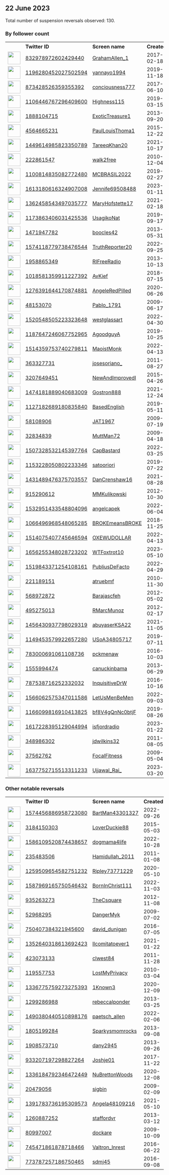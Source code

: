 
## 22 June 2023
Total number of suspension reversals observed: 130.

### By follower count
<table><tr><th></th><th align="left">Twitter ID</th><th align="left">Screen name</th>
<th align="left">Created</th><th align="left">Status</th><th align="left">Suspended</th><th align="left">Followers</th>
<tr><td><a href="https://pbs.twimg.com/profile_images/1600470480473018374/9qF2m59R_normal.jpg"><img src="https://pbs.twimg.com/profile_images/1600470480473018374/9qF2m59R_normal.jpg" width="40px" height="40px" align="center"/></a></td><td><a href="https://twitter.com/intent/user?user_id=832978972602429440">832978972602429440</a></td><td><a href="https://twitter.com/GrahamAllen_1">GrahamAllen_1</a></td><td>2017-02-18</td><td align="center"></td><td>2023-06-21</td><td>352148</td></tr>
<tr><td><a href="https://pbs.twimg.com/profile_images/1673511464097701893/SIT0xXHM_normal.jpg"><img src="https://pbs.twimg.com/profile_images/1673511464097701893/SIT0xXHM_normal.jpg" width="40px" height="40px" align="center"/></a></td><td><a href="https://twitter.com/intent/user?user_id=1196280452027502594">1196280452027502594</a></td><td><a href="https://twitter.com/yannayo1994">yannayo1994</a></td><td>2019-11-18</td><td align="center"></td><td>2022-11-04</td><td>16682</td></tr>
<tr><td><a href="https://pbs.twimg.com/profile_images/1142585419760115712/PNLFMNCI_normal.jpg"><img src="https://pbs.twimg.com/profile_images/1142585419760115712/PNLFMNCI_normal.jpg" width="40px" height="40px" align="center"/></a></td><td><a href="https://twitter.com/intent/user?user_id=873428526359355392">873428526359355392</a></td><td><a href="https://twitter.com/conciousness777">conciousness777</a></td><td>2017-06-10</td><td align="center"></td><td></td><td>15812</td></tr>
<tr><td><a href="https://pbs.twimg.com/profile_images/1672303280058421248/Uj5uPj4a_normal.jpg"><img src="https://pbs.twimg.com/profile_images/1672303280058421248/Uj5uPj4a_normal.jpg" width="40px" height="40px" align="center"/></a></td><td><a href="https://twitter.com/intent/user?user_id=1106446767296409600">1106446767296409600</a></td><td><a href="https://twitter.com/Highness115">Highness115</a></td><td>2019-03-15</td><td align="center"></td><td></td><td>12844</td></tr>
<tr><td><a href="https://pbs.twimg.com/profile_images/378800000484589695/e9625e37995493e95132ede2c074b2f4_normal.jpeg"><img src="https://pbs.twimg.com/profile_images/378800000484589695/e9625e37995493e95132ede2c074b2f4_normal.jpeg" width="40px" height="40px" align="center"/></a></td><td><a href="https://twitter.com/intent/user?user_id=1888104715">1888104715</a></td><td><a href="https://twitter.com/ExoticTreasure1">ExoticTreasure1</a></td><td>2013-09-20</td><td align="center"></td><td>2023-06-14</td><td>11689</td></tr>
<tr><td><a href="https://pbs.twimg.com/profile_images/1622326045004144642/4TRKoZP3_normal.jpg"><img src="https://pbs.twimg.com/profile_images/1622326045004144642/4TRKoZP3_normal.jpg" width="40px" height="40px" align="center"/></a></td><td><a href="https://twitter.com/intent/user?user_id=4564665231">4564665231</a></td><td><a href="https://twitter.com/PaulLouisThoma1">PaulLouisThoma1</a></td><td>2015-12-22</td><td align="center"></td><td>2023-06-20</td><td>10054</td></tr>
<tr><td><a href="https://pbs.twimg.com/profile_images/1585282624418783235/UCTRHKQF_normal.jpg"><img src="https://pbs.twimg.com/profile_images/1585282624418783235/UCTRHKQF_normal.jpg" width="40px" height="40px" align="center"/></a></td><td><a href="https://twitter.com/intent/user?user_id=1449614985823350789">1449614985823350789</a></td><td><a href="https://twitter.com/TareeqKhan20">TareeqKhan20</a></td><td>2021-10-17</td><td align="center"></td><td>2023-03-21</td><td>9160</td></tr>
<tr><td><a href="https://pbs.twimg.com/profile_images/1166428080736370688/ZK2eEJz3_normal.jpg"><img src="https://pbs.twimg.com/profile_images/1166428080736370688/ZK2eEJz3_normal.jpg" width="40px" height="40px" align="center"/></a></td><td><a href="https://twitter.com/intent/user?user_id=222861547">222861547</a></td><td><a href="https://twitter.com/walk2free">walk2free</a></td><td>2010-12-04</td><td align="center"></td><td></td><td>8860</td></tr>
<tr><td><a href="https://pbs.twimg.com/profile_images/1162506070302035968/7so4Hst9_normal.jpg"><img src="https://pbs.twimg.com/profile_images/1162506070302035968/7so4Hst9_normal.jpg" width="40px" height="40px" align="center"/></a></td><td><a href="https://twitter.com/intent/user?user_id=1100814835082772480">1100814835082772480</a></td><td><a href="https://twitter.com/MCBRASIL2022">MCBRASIL2022</a></td><td>2019-02-27</td><td align="center"></td><td>2022-09-27</td><td>3915</td></tr>
<tr><td><a href="https://pbs.twimg.com/profile_images/1674114328289501194/IM8wwxUO_normal.jpg"><img src="https://pbs.twimg.com/profile_images/1674114328289501194/IM8wwxUO_normal.jpg" width="40px" height="40px" align="center"/></a></td><td><a href="https://twitter.com/intent/user?user_id=1613180616324907008">1613180616324907008</a></td><td><a href="https://twitter.com/Jennife69508488">Jennife69508488</a></td><td>2023-01-11</td><td align="center"></td><td>2023-06-19</td><td>2887</td></tr>
<tr><td><a href="https://pbs.twimg.com/profile_images/1557198063697121282/leBe2HtP_normal.jpg"><img src="https://pbs.twimg.com/profile_images/1557198063697121282/leBe2HtP_normal.jpg" width="40px" height="40px" align="center"/></a></td><td><a href="https://twitter.com/intent/user?user_id=1362458543497035777">1362458543497035777</a></td><td><a href="https://twitter.com/MaryHofstette17">MaryHofstette17</a></td><td>2021-02-18</td><td align="center"></td><td>2022-08-14</td><td>2872</td></tr>
<tr><td><a href="https://pbs.twimg.com/profile_images/1478061854941274112/8OLROlME_normal.jpg"><img src="https://pbs.twimg.com/profile_images/1478061854941274112/8OLROlME_normal.jpg" width="40px" height="40px" align="center"/></a></td><td><a href="https://twitter.com/intent/user?user_id=1173863406031425536">1173863406031425536</a></td><td><a href="https://twitter.com/UsagikoNat">UsagikoNat</a></td><td>2019-09-17</td><td align="center"></td><td>2022-03-11</td><td>2633</td></tr>
<tr><td><a href="https://pbs.twimg.com/profile_images/1671863088574758913/1b3b_3e3_normal.jpg"><img src="https://pbs.twimg.com/profile_images/1671863088574758913/1b3b_3e3_normal.jpg" width="40px" height="40px" align="center"/></a></td><td><a href="https://twitter.com/intent/user?user_id=1471947782">1471947782</a></td><td><a href="https://twitter.com/boocles42">boocles42</a></td><td>2013-05-31</td><td align="center"></td><td>2022-02-13</td><td>1969</td></tr>
<tr><td><a href="https://pbs.twimg.com/profile_images/1574122413993783296/kFIBjNu7_normal.jpg"><img src="https://pbs.twimg.com/profile_images/1574122413993783296/kFIBjNu7_normal.jpg" width="40px" height="40px" align="center"/></a></td><td><a href="https://twitter.com/intent/user?user_id=1574118779738476544">1574118779738476544</a></td><td><a href="https://twitter.com/TruthReporter20">TruthReporter20</a></td><td>2022-09-25</td><td align="center"></td><td>2023-06-15</td><td>1910</td></tr>
<tr><td><a href="https://pbs.twimg.com/profile_images/413773069497290755/od2uqJxi_normal.png"><img src="https://pbs.twimg.com/profile_images/413773069497290755/od2uqJxi_normal.png" width="40px" height="40px" align="center"/></a></td><td><a href="https://twitter.com/intent/user?user_id=1958865349">1958865349</a></td><td><a href="https://twitter.com/RIFreeRadio">RIFreeRadio</a></td><td>2013-10-13</td><td align="center"></td><td>2023-06-13</td><td>1857</td></tr>
<tr><td><a href="https://pbs.twimg.com/profile_images/1237297928328351745/q4-z9oYC_normal.jpg"><img src="https://pbs.twimg.com/profile_images/1237297928328351745/q4-z9oYC_normal.jpg" width="40px" height="40px" align="center"/></a></td><td><a href="https://twitter.com/intent/user?user_id=1018581359911227392">1018581359911227392</a></td><td><a href="https://twitter.com/AvKief">AvKief</a></td><td>2018-07-15</td><td align="center"></td><td>2023-06-20</td><td>1827</td></tr>
<tr><td><a href="https://pbs.twimg.com/profile_images/1283372401531580417/5hxYTSDR_normal.jpg"><img src="https://pbs.twimg.com/profile_images/1283372401531580417/5hxYTSDR_normal.jpg" width="40px" height="40px" align="center"/></a></td><td><a href="https://twitter.com/intent/user?user_id=1276391644170874881">1276391644170874881</a></td><td><a href="https://twitter.com/AngeleRedPilled">AngeleRedPilled</a></td><td>2020-06-26</td><td align="center"></td><td></td><td>1489</td></tr>
<tr><td><a href="https://pbs.twimg.com/profile_images/1322999444888035331/oC13Kt6P_normal.jpg"><img src="https://pbs.twimg.com/profile_images/1322999444888035331/oC13Kt6P_normal.jpg" width="40px" height="40px" align="center"/></a></td><td><a href="https://twitter.com/intent/user?user_id=48153070">48153070</a></td><td><a href="https://twitter.com/Pablo_1791">Pablo_1791</a></td><td>2009-06-17</td><td align="center"></td><td></td><td>1476</td></tr>
<tr><td><a href="https://pbs.twimg.com/profile_images/1520548728842633223/AHsBXymD_normal.jpg"><img src="https://pbs.twimg.com/profile_images/1520548728842633223/AHsBXymD_normal.jpg" width="40px" height="40px" align="center"/></a></td><td><a href="https://twitter.com/intent/user?user_id=1520548505223323648">1520548505223323648</a></td><td><a href="https://twitter.com/westglassart">westglassart</a></td><td>2022-04-30</td><td align="center"></td><td>2023-06-17</td><td>911</td></tr>
<tr><td><a href="https://pbs.twimg.com/profile_images/1670047641504186368/pofboHez_normal.jpg"><img src="https://pbs.twimg.com/profile_images/1670047641504186368/pofboHez_normal.jpg" width="40px" height="40px" align="center"/></a></td><td><a href="https://twitter.com/intent/user?user_id=1187647246067752965">1187647246067752965</a></td><td><a href="https://twitter.com/AgoodguyA">AgoodguyA</a></td><td>2019-10-25</td><td align="center"></td><td>2023-06-14</td><td>851</td></tr>
<tr><td><a href="https://pbs.twimg.com/profile_images/1672643106246631425/0lG_k6Do_normal.jpg"><img src="https://pbs.twimg.com/profile_images/1672643106246631425/0lG_k6Do_normal.jpg" width="40px" height="40px" align="center"/></a></td><td><a href="https://twitter.com/intent/user?user_id=1514359753740279811">1514359753740279811</a></td><td><a href="https://twitter.com/MaoistMonk">MaoistMonk</a></td><td>2022-04-13</td><td align="center"></td><td>2023-01-01</td><td>832</td></tr>
<tr><td><a href="https://pbs.twimg.com/profile_images/1503113654136356864/IiumkCzI_normal.jpg"><img src="https://pbs.twimg.com/profile_images/1503113654136356864/IiumkCzI_normal.jpg" width="40px" height="40px" align="center"/></a></td><td><a href="https://twitter.com/intent/user?user_id=363327731">363327731</a></td><td><a href="https://twitter.com/josesoriano_">josesoriano_</a></td><td>2011-08-27</td><td align="center"></td><td>2022-06-01</td><td>736</td></tr>
<tr><td><a href="https://pbs.twimg.com/profile_images/1342943653204025348/4EiH9K3z_normal.jpg"><img src="https://pbs.twimg.com/profile_images/1342943653204025348/4EiH9K3z_normal.jpg" width="40px" height="40px" align="center"/></a></td><td><a href="https://twitter.com/intent/user?user_id=3207649451">3207649451</a></td><td><a href="https://twitter.com/NewAndImprovedI">NewAndImprovedI</a></td><td>2015-04-26</td><td align="center"></td><td></td><td>680</td></tr>
<tr><td><a href="https://pbs.twimg.com/profile_images/1611490600062451712/YFRffhD8_normal.jpg"><img src="https://pbs.twimg.com/profile_images/1611490600062451712/YFRffhD8_normal.jpg" width="40px" height="40px" align="center"/></a></td><td><a href="https://twitter.com/intent/user?user_id=1474181889040683009">1474181889040683009</a></td><td><a href="https://twitter.com/Gostron888">Gostron888</a></td><td>2021-12-24</td><td align="center"></td><td>2023-01-12</td><td>656</td></tr>
<tr><td><a href="https://pbs.twimg.com/profile_images/1575476339263426563/7poInJ--_normal.jpg"><img src="https://pbs.twimg.com/profile_images/1575476339263426563/7poInJ--_normal.jpg" width="40px" height="40px" align="center"/></a></td><td><a href="https://twitter.com/intent/user?user_id=1127182689180835840">1127182689180835840</a></td><td><a href="https://twitter.com/BasedEnglish">BasedEnglish</a></td><td>2019-05-11</td><td align="center"></td><td>2022-11-07</td><td>621</td></tr>
<tr><td><a href="https://pbs.twimg.com/profile_images/1330098010064359424/tcTFhOMo_normal.jpg"><img src="https://pbs.twimg.com/profile_images/1330098010064359424/tcTFhOMo_normal.jpg" width="40px" height="40px" align="center"/></a></td><td><a href="https://twitter.com/intent/user?user_id=58108906">58108906</a></td><td><a href="https://twitter.com/JAT1967">JAT1967</a></td><td>2009-07-19</td><td align="center"></td><td></td><td>589</td></tr>
<tr><td><a href="https://pbs.twimg.com/profile_images/654472974582444033/8Qw2n5I6_normal.png"><img src="https://pbs.twimg.com/profile_images/654472974582444033/8Qw2n5I6_normal.png" width="40px" height="40px" align="center"/></a></td><td><a href="https://twitter.com/intent/user?user_id=32834839">32834839</a></td><td><a href="https://twitter.com/MuttMan72">MuttMan72</a></td><td>2009-04-18</td><td align="center"></td><td>2022-08-03</td><td>540</td></tr>
<tr><td><a href="https://pbs.twimg.com/profile_images/1508514155967520774/AioU9CEC_normal.jpg"><img src="https://pbs.twimg.com/profile_images/1508514155967520774/AioU9CEC_normal.jpg" width="40px" height="40px" align="center"/></a></td><td><a href="https://twitter.com/intent/user?user_id=1507328532145397764">1507328532145397764</a></td><td><a href="https://twitter.com/CapBastard">CapBastard</a></td><td>2022-03-25</td><td align="center"></td><td>2022-07-26</td><td>505</td></tr>
<tr><td><a href="https://pbs.twimg.com/profile_images/1591424372580921345/h9khUGPt_normal.jpg"><img src="https://pbs.twimg.com/profile_images/1591424372580921345/h9khUGPt_normal.jpg" width="40px" height="40px" align="center"/></a></td><td><a href="https://twitter.com/intent/user?user_id=1153228050802233346">1153228050802233346</a></td><td><a href="https://twitter.com/satooriori">satooriori</a></td><td>2019-07-22</td><td align="center"></td><td>2023-01-29</td><td>473</td></tr>
<tr><td><a href="https://pbs.twimg.com/profile_images/1645360852802088960/kTVl33-w_normal.jpg"><img src="https://pbs.twimg.com/profile_images/1645360852802088960/kTVl33-w_normal.jpg" width="40px" height="40px" align="center"/></a></td><td><a href="https://twitter.com/intent/user?user_id=1431489476375703557">1431489476375703557</a></td><td><a href="https://twitter.com/DanCrenshaw16">DanCrenshaw16</a></td><td>2021-08-28</td><td align="center"></td><td>2023-06-14</td><td>463</td></tr>
<tr><td><a href="https://pbs.twimg.com/profile_images/1559027712941080576/hrO66DCP_normal.jpg"><img src="https://pbs.twimg.com/profile_images/1559027712941080576/hrO66DCP_normal.jpg" width="40px" height="40px" align="center"/></a></td><td><a href="https://twitter.com/intent/user?user_id=915290612">915290612</a></td><td><a href="https://twitter.com/MMKulikowski">MMKulikowski</a></td><td>2012-10-30</td><td align="center"></td><td>2022-10-20</td><td>423</td></tr>
<tr><td><a href="https://pbs.twimg.com/profile_images/1609473665737056256/vm50zv25_normal.jpg"><img src="https://pbs.twimg.com/profile_images/1609473665737056256/vm50zv25_normal.jpg" width="40px" height="40px" align="center"/></a></td><td><a href="https://twitter.com/intent/user?user_id=1532951433548804096">1532951433548804096</a></td><td><a href="https://twitter.com/angelcapek">angelcapek</a></td><td>2022-06-04</td><td align="center"></td><td>2023-02-11</td><td>387</td></tr>
<tr><td><a href="https://pbs.twimg.com/profile_images/1597914799630950401/XbJOoP1i_normal.jpg"><img src="https://pbs.twimg.com/profile_images/1597914799630950401/XbJOoP1i_normal.jpg" width="40px" height="40px" align="center"/></a></td><td><a href="https://twitter.com/intent/user?user_id=1066496968548065285">1066496968548065285</a></td><td><a href="https://twitter.com/BROKEmeansBROKE">BROKEmeansBROKE</a></td><td>2018-11-25</td><td align="center"></td><td>2022-12-22</td><td>372</td></tr>
<tr><td><a href="https://pbs.twimg.com/profile_images/1671714671165063174/-JqNkDM8_normal.jpg"><img src="https://pbs.twimg.com/profile_images/1671714671165063174/-JqNkDM8_normal.jpg" width="40px" height="40px" align="center"/></a></td><td><a href="https://twitter.com/intent/user?user_id=1514075407745646594">1514075407745646594</a></td><td><a href="https://twitter.com/OXEWUDOLLAR">OXEWUDOLLAR</a></td><td>2022-04-13</td><td align="center"></td><td>2023-04-06</td><td>355</td></tr>
<tr><td><a href="https://pbs.twimg.com/profile_images/1668000844128702465/ySDlm47m_normal.jpg"><img src="https://pbs.twimg.com/profile_images/1668000844128702465/ySDlm47m_normal.jpg" width="40px" height="40px" align="center"/></a></td><td><a href="https://twitter.com/intent/user?user_id=1656255348028723202">1656255348028723202</a></td><td><a href="https://twitter.com/WTFoxtrot10">WTFoxtrot10</a></td><td>2023-05-10</td><td align="center"></td><td>2023-06-17</td><td>348</td></tr>
<tr><td><a href="https://pbs.twimg.com/profile_images/1598417901685334016/Nkma6P7o_normal.jpg"><img src="https://pbs.twimg.com/profile_images/1598417901685334016/Nkma6P7o_normal.jpg" width="40px" height="40px" align="center"/></a></td><td><a href="https://twitter.com/intent/user?user_id=1519843371254108161">1519843371254108161</a></td><td><a href="https://twitter.com/PubliusDeFacto">PubliusDeFacto</a></td><td>2022-04-29</td><td align="center"></td><td>2023-06-17</td><td>284</td></tr>
<tr><td><a href="https://pbs.twimg.com/profile_images/1534029090453434368/ToZ0IgUi_normal.jpg"><img src="https://pbs.twimg.com/profile_images/1534029090453434368/ToZ0IgUi_normal.jpg" width="40px" height="40px" align="center"/></a></td><td><a href="https://twitter.com/intent/user?user_id=221189151">221189151</a></td><td><a href="https://twitter.com/atruebmf">atruebmf</a></td><td>2010-11-30</td><td align="center"></td><td>2022-06-08</td><td>260</td></tr>
<tr><td><a href="https://pbs.twimg.com/profile_images/1380113523318124546/zxGnRald_normal.jpg"><img src="https://pbs.twimg.com/profile_images/1380113523318124546/zxGnRald_normal.jpg" width="40px" height="40px" align="center"/></a></td><td><a href="https://twitter.com/intent/user?user_id=568972872">568972872</a></td><td><a href="https://twitter.com/Barajascfeh">Barajascfeh</a></td><td>2012-05-02</td><td align="center"></td><td>2023-03-17</td><td>243</td></tr>
<tr><td><a href="https://pbs.twimg.com/profile_images/591550967578955776/3O_BXmdr_normal.jpg"><img src="https://pbs.twimg.com/profile_images/591550967578955776/3O_BXmdr_normal.jpg" width="40px" height="40px" align="center"/></a></td><td><a href="https://twitter.com/intent/user?user_id=495275013">495275013</a></td><td><a href="https://twitter.com/RMarcMunoz">RMarcMunoz</a></td><td>2012-02-17</td><td align="center"></td><td>2023-01-11</td><td>241</td></tr>
<tr><td><a href="https://pbs.twimg.com/profile_images/1534318635673653250/V2CO4GuE_normal.jpg"><img src="https://pbs.twimg.com/profile_images/1534318635673653250/V2CO4GuE_normal.jpg" width="40px" height="40px" align="center"/></a></td><td><a href="https://twitter.com/intent/user?user_id=1456430937798029319">1456430937798029319</a></td><td><a href="https://twitter.com/abuyaserKSA22">abuyaserKSA22</a></td><td>2021-11-05</td><td align="center"></td><td>2022-11-28</td><td>241</td></tr>
<tr><td><a href="https://pbs.twimg.com/profile_images/1488361104644399115/hU92ldgO_normal.jpg"><img src="https://pbs.twimg.com/profile_images/1488361104644399115/hU92ldgO_normal.jpg" width="40px" height="40px" align="center"/></a></td><td><a href="https://twitter.com/intent/user?user_id=1149453579922657280">1149453579922657280</a></td><td><a href="https://twitter.com/USoA34805717">USoA34805717</a></td><td>2019-07-11</td><td align="center"></td><td>2022-04-25</td><td>227</td></tr>
<tr><td><a href="https://pbs.twimg.com/profile_images/1597556585274171392/hjUpBbwq_normal.jpg"><img src="https://pbs.twimg.com/profile_images/1597556585274171392/hjUpBbwq_normal.jpg" width="40px" height="40px" align="center"/></a></td><td><a href="https://twitter.com/intent/user?user_id=783000691061108736">783000691061108736</a></td><td><a href="https://twitter.com/pckmenaw">pckmenaw</a></td><td>2016-10-03</td><td align="center">🔒</td><td>2023-01-08</td><td>216</td></tr>
<tr><td><a href="https://pbs.twimg.com/profile_images/1236234322186825728/zjvo7wuO_normal.jpg"><img src="https://pbs.twimg.com/profile_images/1236234322186825728/zjvo7wuO_normal.jpg" width="40px" height="40px" align="center"/></a></td><td><a href="https://twitter.com/intent/user?user_id=1555994474">1555994474</a></td><td><a href="https://twitter.com/canuckinbama">canuckinbama</a></td><td>2013-06-29</td><td align="center"></td><td>2022-08-15</td><td>204</td></tr>
<tr><td><a href="https://pbs.twimg.com/profile_images/1483417079168577536/h2wRon_u_normal.jpg"><img src="https://pbs.twimg.com/profile_images/1483417079168577536/h2wRon_u_normal.jpg" width="40px" height="40px" align="center"/></a></td><td><a href="https://twitter.com/intent/user?user_id=787538716252332032">787538716252332032</a></td><td><a href="https://twitter.com/InquisitiveDrW">InquisitiveDrW</a></td><td>2016-10-16</td><td align="center"></td><td>2023-02-07</td><td>193</td></tr>
<tr><td><a href="https://pbs.twimg.com/profile_images/1566073710825578496/L_G5mg3Q_normal.jpg"><img src="https://pbs.twimg.com/profile_images/1566073710825578496/L_G5mg3Q_normal.jpg" width="40px" height="40px" align="center"/></a></td><td><a href="https://twitter.com/intent/user?user_id=1566062575347011586">1566062575347011586</a></td><td><a href="https://twitter.com/LetUsMenBeMen">LetUsMenBeMen</a></td><td>2022-09-03</td><td align="center"></td><td>2023-02-03</td><td>173</td></tr>
<tr><td><a href="https://abs.twimg.com/sticky/default_profile_images/default_profile_normal.png"><img src="https://abs.twimg.com/sticky/default_profile_images/default_profile_normal.png" width="40px" height="40px" align="center"/></a></td><td><a href="https://twitter.com/intent/user?user_id=1166099816910413825">1166099816910413825</a></td><td><a href="https://twitter.com/bf8V4gQnNc0btjF">bf8V4gQnNc0btjF</a></td><td>2019-08-26</td><td align="center"></td><td>2022-11-05</td><td>162</td></tr>
<tr><td><a href="https://pbs.twimg.com/profile_images/1617228694019252226/bFYh2ydR_normal.jpg"><img src="https://pbs.twimg.com/profile_images/1617228694019252226/bFYh2ydR_normal.jpg" width="40px" height="40px" align="center"/></a></td><td><a href="https://twitter.com/intent/user?user_id=1617228395129044994">1617228395129044994</a></td><td><a href="https://twitter.com/isfjordradio">isfjordradio</a></td><td>2023-01-22</td><td align="center"></td><td>2023-04-26</td><td>161</td></tr>
<tr><td><a href="https://pbs.twimg.com/profile_images/1671736028892200963/TVwchsi9_normal.jpg"><img src="https://pbs.twimg.com/profile_images/1671736028892200963/TVwchsi9_normal.jpg" width="40px" height="40px" align="center"/></a></td><td><a href="https://twitter.com/intent/user?user_id=348986302">348986302</a></td><td><a href="https://twitter.com/jdwilkins32">jdwilkins32</a></td><td>2011-08-05</td><td align="center"></td><td></td><td>160</td></tr>
<tr><td><a href="https://pbs.twimg.com/profile_images/1671673417551028225/6gh2IPGB_normal.jpg"><img src="https://pbs.twimg.com/profile_images/1671673417551028225/6gh2IPGB_normal.jpg" width="40px" height="40px" align="center"/></a></td><td><a href="https://twitter.com/intent/user?user_id=37562762">37562762</a></td><td><a href="https://twitter.com/FocalFitness">FocalFitness</a></td><td>2009-05-04</td><td align="center"></td><td>2023-06-10</td><td>157</td></tr>
<tr><td><a href="https://pbs.twimg.com/profile_images/1667361704202887170/AYrbUdm3_normal.jpg"><img src="https://pbs.twimg.com/profile_images/1667361704202887170/AYrbUdm3_normal.jpg" width="40px" height="40px" align="center"/></a></td><td><a href="https://twitter.com/intent/user?user_id=1637752715513311233">1637752715513311233</a></td><td><a href="https://twitter.com/Ujjawal_Rai_">Ujjawal_Rai_</a></td><td>2023-03-20</td><td align="center"></td><td>2023-05-28</td><td>149</td></tr>
</table>

### Other notable reversals
<table><tr><th></th><th align="left">Twitter ID</th><th align="left">Screen name</th>
<th align="left">Created</th><th align="left">Status</th><th align="left">Suspended</th><th align="left">Followers</th>
<tr><td><a href="https://pbs.twimg.com/profile_images/1603981584104914944/G5nr966a_normal.jpg"><img src="https://pbs.twimg.com/profile_images/1603981584104914944/G5nr966a_normal.jpg" width="40px" height="40px" align="center"/></a></td><td><a href="https://twitter.com/intent/user?user_id=1574456886958723080">1574456886958723080</a></td><td><a href="https://twitter.com/BartMan43301327">BartMan43301327</a></td><td>2022-09-26</td><td align="center"></td><td>2022-12-22</td><td>100</td></tr>
<tr><td><a href="https://pbs.twimg.com/profile_images/594841042899218432/ryrrWSZO_normal.jpg"><img src="https://pbs.twimg.com/profile_images/594841042899218432/ryrrWSZO_normal.jpg" width="40px" height="40px" align="center"/></a></td><td><a href="https://twitter.com/intent/user?user_id=3184150303">3184150303</a></td><td><a href="https://twitter.com/LoverDuckie88">LoverDuckie88</a></td><td>2015-05-03</td><td align="center"></td><td>2023-06-07</td><td>136</td></tr>
<tr><td><a href="https://pbs.twimg.com/profile_images/1651959629419630592/H0litTZB_normal.jpg"><img src="https://pbs.twimg.com/profile_images/1651959629419630592/H0litTZB_normal.jpg" width="40px" height="40px" align="center"/></a></td><td><a href="https://twitter.com/intent/user?user_id=1586109520874438657">1586109520874438657</a></td><td><a href="https://twitter.com/dogmama4life">dogmama4life</a></td><td>2022-10-28</td><td align="center"></td><td>2023-05-26</td><td>18</td></tr>
<tr><td><a href="https://pbs.twimg.com/profile_images/1183161617112059908/X_OALhR5_normal.jpg"><img src="https://pbs.twimg.com/profile_images/1183161617112059908/X_OALhR5_normal.jpg" width="40px" height="40px" align="center"/></a></td><td><a href="https://twitter.com/intent/user?user_id=235483506">235483506</a></td><td><a href="https://twitter.com/Hamidullah_2011">Hamidullah_2011</a></td><td>2011-01-08</td><td align="center"></td><td>2023-05-14</td><td>85</td></tr>
<tr><td><a href="https://pbs.twimg.com/profile_images/1430035552997449729/5PGHKpHe_normal.jpg"><img src="https://pbs.twimg.com/profile_images/1430035552997449729/5PGHKpHe_normal.jpg" width="40px" height="40px" align="center"/></a></td><td><a href="https://twitter.com/intent/user?user_id=1259509654582751232">1259509654582751232</a></td><td><a href="https://twitter.com/Ripley73771229">Ripley73771229</a></td><td>2020-05-10</td><td align="center"></td><td>2023-06-12</td><td>17</td></tr>
<tr><td><a href="https://pbs.twimg.com/profile_images/1587969445804199936/Y5l305As_normal.jpg"><img src="https://pbs.twimg.com/profile_images/1587969445804199936/Y5l305As_normal.jpg" width="40px" height="40px" align="center"/></a></td><td><a href="https://twitter.com/intent/user?user_id=1587969165750546432">1587969165750546432</a></td><td><a href="https://twitter.com/BornInChrist111">BornInChrist111</a></td><td>2022-11-03</td><td align="center"></td><td>2023-06-13</td><td>18</td></tr>
<tr><td><a href="https://pbs.twimg.com/profile_images/1193841393430650881/qB4jH-v2_normal.jpg"><img src="https://pbs.twimg.com/profile_images/1193841393430650881/qB4jH-v2_normal.jpg" width="40px" height="40px" align="center"/></a></td><td><a href="https://twitter.com/intent/user?user_id=935263273">935263273</a></td><td><a href="https://twitter.com/TheCsquare">TheCsquare</a></td><td>2012-11-08</td><td align="center">🔒</td><td>2022-11-29</td><td>34</td></tr>
<tr><td><a href="https://pbs.twimg.com/profile_images/857283960497459200/I_DCmAoK_normal.jpg"><img src="https://pbs.twimg.com/profile_images/857283960497459200/I_DCmAoK_normal.jpg" width="40px" height="40px" align="center"/></a></td><td><a href="https://twitter.com/intent/user?user_id=52968295">52968295</a></td><td><a href="https://twitter.com/DangerMyk">DangerMyk</a></td><td>2009-07-02</td><td align="center"></td><td>2023-05-17</td><td>27</td></tr>
<tr><td><a href="https://abs.twimg.com/sticky/default_profile_images/default_profile_normal.png"><img src="https://abs.twimg.com/sticky/default_profile_images/default_profile_normal.png" width="40px" height="40px" align="center"/></a></td><td><a href="https://twitter.com/intent/user?user_id=750407384321945600">750407384321945600</a></td><td><a href="https://twitter.com/david_dunigan">david_dunigan</a></td><td>2016-07-05</td><td align="center"></td><td>2023-05-17</td><td>21</td></tr>
<tr><td><a href="https://pbs.twimg.com/profile_images/1544264556591071233/lGoLDMes_normal.jpg"><img src="https://pbs.twimg.com/profile_images/1544264556591071233/lGoLDMes_normal.jpg" width="40px" height="40px" align="center"/></a></td><td><a href="https://twitter.com/intent/user?user_id=1352640318613692423">1352640318613692423</a></td><td><a href="https://twitter.com/Ilcomitatoever1">Ilcomitatoever1</a></td><td>2021-01-22</td><td align="center"></td><td>2022-12-13</td><td>74</td></tr>
<tr><td><a href="https://pbs.twimg.com/profile_images/1628894040635871232/rX0OAAoi_normal.jpg"><img src="https://pbs.twimg.com/profile_images/1628894040635871232/rX0OAAoi_normal.jpg" width="40px" height="40px" align="center"/></a></td><td><a href="https://twitter.com/intent/user?user_id=423073133">423073133</a></td><td><a href="https://twitter.com/clwest84">clwest84</a></td><td>2011-11-28</td><td align="center"></td><td>2023-03-16</td><td>11</td></tr>
<tr><td><a href="https://pbs.twimg.com/profile_images/770674560320544768/T0oDnesj_normal.jpg"><img src="https://pbs.twimg.com/profile_images/770674560320544768/T0oDnesj_normal.jpg" width="40px" height="40px" align="center"/></a></td><td><a href="https://twitter.com/intent/user?user_id=119557753">119557753</a></td><td><a href="https://twitter.com/LostMyPrivacy">LostMyPrivacy</a></td><td>2010-03-04</td><td align="center"></td><td>2023-05-08</td><td>35</td></tr>
<tr><td><a href="https://pbs.twimg.com/profile_images/1509325752541626374/NG00AJt6_normal.jpg"><img src="https://pbs.twimg.com/profile_images/1509325752541626374/NG00AJt6_normal.jpg" width="40px" height="40px" align="center"/></a></td><td><a href="https://twitter.com/intent/user?user_id=1336775759273275393">1336775759273275393</a></td><td><a href="https://twitter.com/1Known3">1Known3</a></td><td>2020-12-09</td><td align="center"></td><td>2022-11-29</td><td>28</td></tr>
<tr><td><a href="https://pbs.twimg.com/profile_images/537628733113643009/N_lEP-lT_normal.jpeg"><img src="https://pbs.twimg.com/profile_images/537628733113643009/N_lEP-lT_normal.jpeg" width="40px" height="40px" align="center"/></a></td><td><a href="https://twitter.com/intent/user?user_id=1299286988">1299286988</a></td><td><a href="https://twitter.com/rebeccalponder">rebeccalponder</a></td><td>2013-03-25</td><td align="center"></td><td>2023-05-22</td><td>116</td></tr>
<tr><td><a href="https://pbs.twimg.com/profile_images/1490384155296862213/itJV8dBC_normal.jpg"><img src="https://pbs.twimg.com/profile_images/1490384155296862213/itJV8dBC_normal.jpg" width="40px" height="40px" align="center"/></a></td><td><a href="https://twitter.com/intent/user?user_id=1490380440510898176">1490380440510898176</a></td><td><a href="https://twitter.com/paetsch_allen">paetsch_allen</a></td><td>2022-02-06</td><td align="center"></td><td>2022-12-09</td><td>8</td></tr>
<tr><td><a href="https://pbs.twimg.com/profile_images/1634616672115134464/Lpwb0QNz_normal.png"><img src="https://pbs.twimg.com/profile_images/1634616672115134464/Lpwb0QNz_normal.png" width="40px" height="40px" align="center"/></a></td><td><a href="https://twitter.com/intent/user?user_id=1805199284">1805199284</a></td><td><a href="https://twitter.com/Sparkysmomrocks">Sparkysmomrocks</a></td><td>2013-09-08</td><td align="center"></td><td>2023-03-22</td><td>45</td></tr>
<tr><td><a href="https://pbs.twimg.com/profile_images/1218751419722993664/98j3fPLK_normal.png"><img src="https://pbs.twimg.com/profile_images/1218751419722993664/98j3fPLK_normal.png" width="40px" height="40px" align="center"/></a></td><td><a href="https://twitter.com/intent/user?user_id=1908573710">1908573710</a></td><td><a href="https://twitter.com/dany2945">dany2945</a></td><td>2013-09-26</td><td align="center"></td><td>2023-01-06</td><td>1</td></tr>
<tr><td><a href="https://pbs.twimg.com/profile_images/933208476939161601/YRuTeQKN_normal.jpg"><img src="https://pbs.twimg.com/profile_images/933208476939161601/YRuTeQKN_normal.jpg" width="40px" height="40px" align="center"/></a></td><td><a href="https://twitter.com/intent/user?user_id=933207197298827264">933207197298827264</a></td><td><a href="https://twitter.com/Joshje01">Joshje01</a></td><td>2017-11-22</td><td align="center"></td><td>2023-01-19</td><td>21</td></tr>
<tr><td><a href="https://pbs.twimg.com/profile_images/1336184918850887681/-GlRdGGi_normal.jpg"><img src="https://pbs.twimg.com/profile_images/1336184918850887681/-GlRdGGi_normal.jpg" width="40px" height="40px" align="center"/></a></td><td><a href="https://twitter.com/intent/user?user_id=1336184792346472449">1336184792346472449</a></td><td><a href="https://twitter.com/NuBrettonWoods">NuBrettonWoods</a></td><td>2020-12-08</td><td align="center"></td><td>2023-02-24</td><td>98</td></tr>
<tr><td><a href="https://pbs.twimg.com/profile_images/281840850/tweet_normal.jpg"><img src="https://pbs.twimg.com/profile_images/281840850/tweet_normal.jpg" width="40px" height="40px" align="center"/></a></td><td><a href="https://twitter.com/intent/user?user_id=20479056">20479056</a></td><td><a href="https://twitter.com/sigbin">sigbin</a></td><td>2009-02-09</td><td align="center"></td><td>2023-05-26</td><td>53</td></tr>
<tr><td><a href="https://pbs.twimg.com/profile_images/1670038272712536069/lDVeD1DE_normal.jpg"><img src="https://pbs.twimg.com/profile_images/1670038272712536069/lDVeD1DE_normal.jpg" width="40px" height="40px" align="center"/></a></td><td><a href="https://twitter.com/intent/user?user_id=1391783736195309573">1391783736195309573</a></td><td><a href="https://twitter.com/Angela48109216">Angela48109216</a></td><td>2021-05-10</td><td align="center"></td><td>2023-06-10</td><td>0</td></tr>
<tr><td><a href="https://abs.twimg.com/sticky/default_profile_images/default_profile_normal.png"><img src="https://abs.twimg.com/sticky/default_profile_images/default_profile_normal.png" width="40px" height="40px" align="center"/></a></td><td><a href="https://twitter.com/intent/user?user_id=1260887252">1260887252</a></td><td><a href="https://twitter.com/staffordvr">staffordvr</a></td><td>2013-03-12</td><td align="center"></td><td>2023-05-25</td><td>3</td></tr>
<tr><td><a href="https://pbs.twimg.com/profile_images/1601118533064310786/HYF-q_OZ_normal.jpg"><img src="https://pbs.twimg.com/profile_images/1601118533064310786/HYF-q_OZ_normal.jpg" width="40px" height="40px" align="center"/></a></td><td><a href="https://twitter.com/intent/user?user_id=80997007">80997007</a></td><td><a href="https://twitter.com/dockare">dockare</a></td><td>2009-10-09</td><td align="center">🔒</td><td>2023-01-10</td><td>83</td></tr>
<tr><td><a href="https://pbs.twimg.com/profile_images/1166077542668746752/8HgCWmVx_normal.jpg"><img src="https://pbs.twimg.com/profile_images/1166077542668746752/8HgCWmVx_normal.jpg" width="40px" height="40px" align="center"/></a></td><td><a href="https://twitter.com/intent/user?user_id=745471861878718466">745471861878718466</a></td><td><a href="https://twitter.com/Valtron_Inrest">Valtron_Inrest</a></td><td>2016-06-22</td><td align="center"></td><td>2023-05-30</td><td>59</td></tr>
<tr><td><a href="https://pbs.twimg.com/profile_images/945679500637097985/Bxh5TItQ_normal.jpg"><img src="https://pbs.twimg.com/profile_images/945679500637097985/Bxh5TItQ_normal.jpg" width="40px" height="40px" align="center"/></a></td><td><a href="https://twitter.com/intent/user?user_id=773787257186750465">773787257186750465</a></td><td><a href="https://twitter.com/sdmj45">sdmj45</a></td><td>2016-09-08</td><td align="center"></td><td>2023-06-16</td><td>13</td></tr>
</table>
